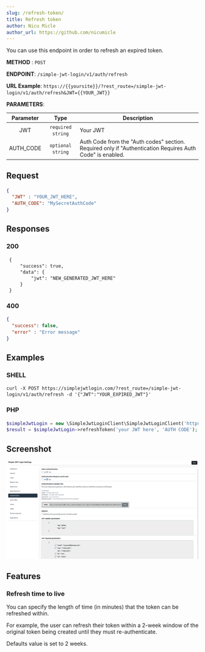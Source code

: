 ```yaml
---
slug: /refresh-token/
title: Refresh token
author: Nicu Micle
author_url: https://github.com/nicumicle
---
```


You can use this endpoint in order to refresh an expired token.

**METHOD** : `POST`

**ENDPOINT**: `/simple-jwt-login/v1/auth/refresh`

**URL Example**: `https://{{yoursite}}/?rest_route=/simple-jwt-login/v1/auth/refresh&JWT={{YOUR_JWT}}`

**PARAMETERS**:

| Parameter       |   Type           |   Description|
| :-------------: | :--------------: | ------------ |
|   JWT  | `required` `string` | Your JWT |
| AUTH_CODE | `optional` `string` | Auth Code from the "Auth codes" section. Required only if "Authentication Requires Auth Code" is enabled.|


## Request

```json
{
  "JWT" : "YOUR_JWT_HERE",
  "AUTH_CODE": "MySecretAuthCode"
}
```

## Responses

### 200
```
 {
     "success": true,
     "data": {
         "jwt": "NEW_GENERATED_JWT_HERE"
     }
 }
```

### 400

```json
{
  "success": false,
  "error" : "Error message"
}
```

## Examples

### SHELL

```shell
curl -X POST https://simplejwtlogin.com/?rest_route=/simple-jwt-login/v1/auth/refresh -d '{"JWT":"YOUR_EXPIRED_JWT"}'
```

### PHP

```php
$simpleJwtLogin = new \SimpleJwtLoginClient\SimpleJwtLoginClient('https://simplejwtlogin.com', '/simple-jwt-login/v1');
$result = $simpleJwtLogin->refreshToken('your JWT here', 'AUTH CODE');
```


## Screenshot

![](https://github.com/nicumicle/simple-jwt-login/blob/master/wordpress.org/assets/screenshot-7.png?raw=true)

## Features

### Refresh time to live

You can specify the length of time (in minutes) that the token can be refreshed within.

For example, the user can refresh their token within a 2-week window of the original token being created until they must re-authenticate.

Defaults value is set to 2 weeks. 